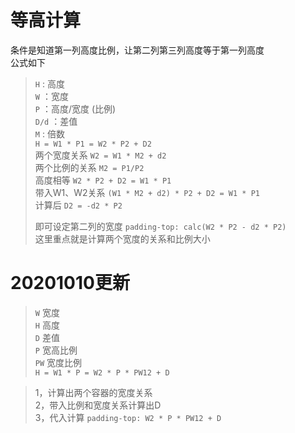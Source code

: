 # 等高计算 
条件是知道第一列高度比例，让第二列第三列高度等于第一列高度  
公式如下
> `H` : 高度   
> `W` ：宽度   
> `P` ：高度/宽度 (比例)  
> `D/d` ：差值  
> `M` : 倍数     
> `H = W1 * P1 = W2 * P2 + D2`    
> 两个宽度关系 `W2 = W1 * M2 + d2`    
> 两个比例的关系 `M2 = P1/P2`     
> 高度相等 `W2 * P2 + D2 = W1 * P1`  
> 带入W1、W2关系  `(W1 * M2 + d2) * P2 + D2 = W1 * P1`  
> 计算后 `D2 = -d2 * P2`  
> 
> 即可设定第二列的宽度 `padding-top: calc(W2 * P2 - d2 * P2)`  
> 这里重点就是计算两个宽度的关系和比例大小  


# 20201010更新
>  `W` 宽度  
>  `H` 高度  
>  `D` 差值  
>  `P` 宽高比例  
>  `PW`  宽度比例  
>  `H = W1 * P = W2 * P * PW12 + D`  

>  1，计算出两个容器的宽度关系  
>  2，带入比例和宽度关系计算出D  
>  3，代入计算 `padding-top: W2 * P * PW12 + D`
